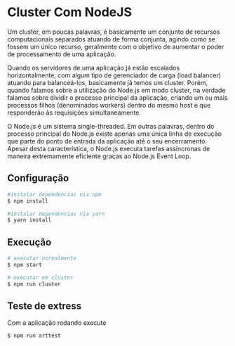 # Cluster Com NodeJS

Um cluster, em poucas palavras, é basicamente um conjunto de recursos computacionais separados atuando de forma conjunta, agindo como se fossem um único recurso, geralmente com o objetivo de aumentar o poder de processamento de uma aplicação.

Quando os servidores de uma aplicação já estão escalados horizontalmente, com algum tipo de gerenciador de carga (load balancer) atuando para balanceá-los, basicamente já temos um cluster. Porém, quando falamos sobre a utilização do Node.js em modo cluster, na verdade falamos sobre dividir o processo principal da aplicação, criando um ou mais processos filhos (denominados workers) dentro do mesmo host e que responderão às requisições simultaneamente.

O Node.js é um sistema single-threaded. Em outras palavras, dentro do processo principal do Node.js existe apenas uma única linha de execução que parte do ponto de entrada da aplicação até o seu encerramento. Apesar desta característica, o Node.js executa tarefas assíncronas de maneira extremamente eficiente graças ao Node.js Event Loop.

## Configuração

```bash
#instalar dependencias via npm
$ npm install
```
```bash
#instalar dependencias via yarn
$ yarn install
```

## Execução 

```bash
# executar normalmente
$ npm start
```
```bash
# executar em cluster
$ npm run cluster
```

## Teste de extress 
 Com a aplicação rodando execute
```bash
$ npm run arttest
```
